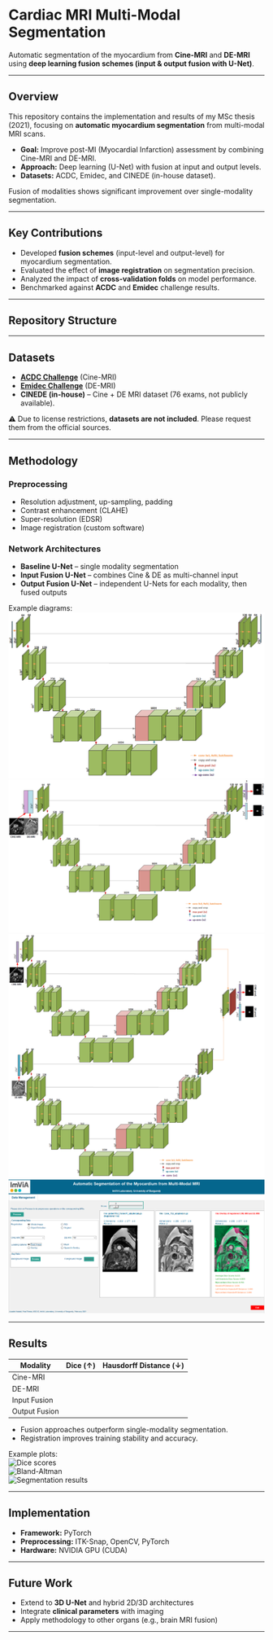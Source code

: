 # Cardiac MRI Multi-Modal Segmentation  

Automatic segmentation of the myocardium from **Cine-MRI** and **DE-MRI** using **deep learning fusion schemes (input & output fusion with U-Net)**.  

---

## Overview  
This repository contains the implementation and results of my MSc thesis (2021), focusing on **automatic myocardium segmentation** from multi-modal MRI scans.  

- **Goal:** Improve post-MI (Myocardial Infarction) assessment by combining Cine-MRI and DE-MRI.  
- **Approach:** Deep learning (U-Net) with fusion at input and output levels.  
- **Datasets:** ACDC, Emidec, and CINEDE (in-house dataset).  

Fusion of modalities shows significant improvement over single-modality segmentation.  

---

## Key Contributions  
- Developed **fusion schemes** (input-level and output-level) for myocardium segmentation.  
- Evaluated the effect of **image registration** on segmentation precision.  
- Analyzed the impact of **cross-validation folds** on model performance.  
- Benchmarked against **ACDC** and **Emidec** challenge results.  

---

## Repository Structure  


---

## Datasets  
- **[ACDC Challenge](https://www.creatis.insa-lyon.fr/Challenge/acdc/)** (Cine-MRI)  
- **[Emidec Challenge](https://emidec.com/)** (DE-MRI)  
- **CINEDE (in-house)** – Cine + DE MRI dataset (76 exams, not publicly available).  

⚠️ Due to license restrictions, **datasets are not included**. Please request them from the official sources.  

---

## Methodology  

### Preprocessing  
- Resolution adjustment, up-sampling, padding  
- Contrast enhancement (CLAHE)  
- Super-resolution (EDSR)  
- Image registration (custom software)  

### Network Architectures  
- **Baseline U-Net** – single modality segmentation  
- **Input Fusion U-Net** – combines Cine & DE as multi-channel input  
- **Output Fusion U-Net** – independent U-Nets for each modality, then fused outputs  

Example diagrams:  
![Baseline U-Net](./docs/unet_baseline.png)  
![Input Fusion](./docs/unet_input_fusion.png)  
![Output Fusion](./docs/unet_output_fusion.png)  
![Registration Tool](./docs/registration_tool.png)  

---

## Results  

| Modality            | Dice (↑) | Hausdorff Distance (↓) |
|---------------------|----------|------------------------|
| Cine-MRI            |        |                      |
| DE-MRI              |        |                      |
| Input Fusion        |        |                      |
| Output Fusion       |        |                      |

- Fusion approaches outperform single-modality segmentation.  
- Registration improves training stability and accuracy.  

Example plots:  
![Dice scores](./docs/dice_scores.png)  
![Bland-Altman](./docs/bland_altman.png)  
![Segmentation results](./docs/segmentation_examples.png)  

---

## Implementation  
- **Framework:** PyTorch  
- **Preprocessing:** ITK-Snap, OpenCV, PyTorch  
- **Hardware:** NVIDIA GPU (CUDA)  

---

## Future Work  
- Extend to **3D U-Net** and hybrid 2D/3D architectures  
- Integrate **clinical parameters** with imaging  
- Apply methodology to other organs (e.g., brain MRI fusion)  

---
